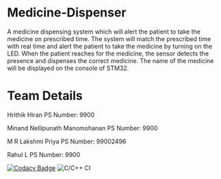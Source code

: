 # Medicine-Dispenser

A medicine dispensing system which will alert the patient to take the medicine on prescribed time.
The system will match the prescribed time with real time and alert the patient to take the medicine by turning on the LED. When the patient reaches for the medicine, the sensor detects the presence and dispenses the correct medicine. The name of the medicine will be displayed on the console of STM32.

# Team Details
Hrithik Hiran
PS Number: 9900

Minand Nellipunath Manomohanan
PS Number: 9900

M R Lakshmi Priya 
PS Number: 99002496

Rahul L
PS Number: 9900

[![Codacy Badge](https://app.codacy.com/project/badge/Grade/4aa37761c69949fd9609fe270781257c)](https://www.codacy.com/gh/99002486/2009MYSEMB01-01/dashboard?utm_source=github.com&amp;utm_medium=referral&amp;utm_content=99002486/2009MYSEMB01-01&amp;utm_campaign=Badge_Grade)
![C/C++ CI](https://github.com/99002486/2009MYSEMB01-01/workflows/C/C++%20CI/badge.svg)
